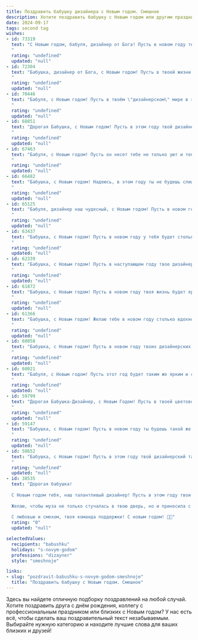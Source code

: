 ```yaml
---
title: Поздравить бабушку дизайнера с Новым годом. Смешное
description: Хотите поздравить бабушку с Новым годом или другим праздником? Наш ИИ создаст незабываемое поздравление, а вы обязательно выделитесь среди других.  
date: 2024-09-17
tags: second tag
wishes:
- id: 73319
  text: "С Новым годом, бабуля, дизайнер от Бога! Пусть в новом году тебя вдохновляют не только модные журналы, но и твои внуки (в качестве моделей, конечно!). Желаю тебе ярких идей, смелых решений и, самое главное, чтобы твой дом был уютнее и краше, чем любая самая модная квартира на обложке! 😉
  "
  rating: "undefined"
  updated: "null"
- id: 72304
  text: "Бабушка, дизайнер от Бога, с Новым годом! Пусть в твоей жизни будет не меньше ярких красок, чем на твоих проектах, а вдохновенье будет сильным, как любовь к внукам!
  "
  rating: "undefined"
  updated: "null"
- id: 70446
  text: "Бабуля, с Новым годом! Пусть в твоём \"дизайнерском\" мире в этом году будет больше ярких красок, смешных картинок и  волшебных идей!  😉🎉🎨
  "
  rating: "undefined"
  updated: "null"
- id: 68851
  text: "Дорогая Бабушка, с Новым годом! Пусть в этом году твой дизайнерский талант расцветет как новогодняя елка, а все твои проекты будут не просто красивыми, а настоящими шедеврами! Желаю тебе море вдохновения, ярких идей и, конечно же, чтобы в твоих руках всегда были только самые модные и стильные материалы!
  "
  rating: "undefined"
  updated: "null"
- id: 67463
  text: "Бабуля, с Новым годом! Пусть он несет тебе не только уют и тепло, но и вдохновение для новых дизайнерских шедевров! Пусть эта елка станет самой стильной, а каждый подарок – настоящей находкой! 😉
  "
  rating: "undefined"
  updated: "null"
- id: 66482
  text: "Бабушка, с Новым годом! Надеюсь, в этом году ты не будешь слишком строго оценивать мои дизайнерские решения для праздничной елки, а все-таки насладишься красотой и, конечно же, подарками! 😄🎄🎅
  "
  rating: "undefined"
  updated: "null"
- id: 65125
  text: "Бабуля, дизайнер наш чудесный, с Новым годом! Пусть в новом году твои креативные идеи будут ярче елочных игрушек, а вдохновение бьет ключом, как шампанское в бокале!  😁
  "
  rating: "undefined"
  updated: "null"
- id: 63437
  text: "Бабушка, с Новым годом! Пусть в новом году у тебя будет столько вдохновения, сколько цветов в твоей палитре, и столько позитива, сколько шрифтов в твоем компьютере!
  "
  rating: "undefined"
  updated: "null"
- id: 62339
  text: "Бабушка, с Новым годом! Пусть в наступающем году твое дизайнерское креативное мышление не подведет даже при выборе наряда для салатов, а все творения станут настоящими шедеврами - от елочных украшений до бабушкиных пирогов! 😜🎄
  "
  rating: "undefined"
  updated: "null"
- id: 61872
  text: "Бабушка, с Новым годом! Пусть в новом году твоя жизнь будет яркой и красочной, как палитра настоящего дизайнера! И чтобы все твои желания были оформлены идеально, как твоя квартира после ремонта! 😉
  "
  rating: "undefined"
  updated: "null"
- id: 61366
  text: "Бабушка, с Новым годом! Желаю тебе в новом году столько вдохновения, сколько цветов на твоей модной палитре! Пусть каждый день будет полон ярких идей, а твоей фантазии хватит на создание самого стильного новогоднего интерьера! 🎄🎉
  "
  rating: "undefined"
  updated: "null"
- id: 60858
  text: "Бабушка, с Новым годом! Пусть в новом году твоих дизайнерских шедевров станет больше, чем морщин на лице! 😄🎉
  "
  rating: "undefined"
  updated: "null"
- id: 60021
  text: "Бабуля, с Новым годом! Пусть этот год будет таким же ярким и стильным, как твои дизайнерские решения! Только вместо палитры цветов используй шампанское и оливье, а вместо кисти - ложку! 😄🎉
  "
  rating: "undefined"
  updated: "null"
- id: 59799
  text: "Дорогая Бабушка-Дизайнер, с Новым Годом! Пусть в твоей цветовой палитре жизни будет больше ярких красок, а в дизайне твоего счастья -  отсутствуют любые баги и ошибки! 🎄🎉
  "
  rating: "undefined"
  updated: "null"
- id: 59147
  text: "Бабушка, с Новым годом! Пусть в новом году ты будешь такой же яркой и стильной, как твои дизайнерские шедевры, но только без риска быть выброшенной на помойку! 😉🎄🎉
  "
  rating: "undefined"
  updated: "null"
- id: 58652
  text: "Бабушка, с Новым годом! Пусть в этом году твой дизайнерский талант засияет ярче, чем елочные гирлянды, а креативность будет на высоте, словно новогодняя верхушка! 🎄🍾🎉
  "
  rating: "undefined"
  updated: "null"
- id: 38535
  text: "Дорогая бабушка!
  
  С Новым годом тебя, наш талантливый дизайнер! Пусть в этом году твои идеи будут такими же яркими, как огоньки на ёлке, а удача пусть щедро вдохновляет, как фейерверк на празднике!
  
  Желаю, чтобы муза не только стучалась в твою дверь, но и приносила с собой мешок подарков! Пусть каждый проект будет как новогодний подарок - неожиданным и веселым! И, конечно, не забывай про запасы мандаринов: они, как твои креативные задумки, всегда под рукой!
  
  С любовью и смехом, твоя команда поддержки! С новым годом! 🎉🎄"
  rating: "0"
  updated: "null"

selectedValues:
  recipients: "babushku"
  holidays: "s-novym-godom"
  professions: "dizayner"
  style: "smeshnoje"

links:
- slug: "pozdravit-babushku-s-novym-godom-smeshnoje"
  title: "Поздравить бабушку с Новым годом. Смешное"
---
```


Здесь вы найдете отличную подборку поздравлений на любой случай. 
Хотите поздравить друга с днём рождения, коллегу с профессиональным праздником или близких с Новым годом? У нас есть всё, чтобы сделать ваш поздравительный текст незабываемым. Выбирайте нужную категорию и находите лучшие слова для ваших близких и друзей!
